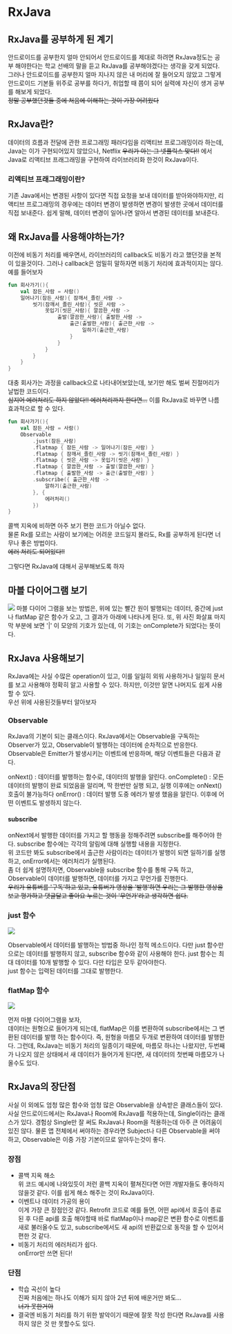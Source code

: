 # RxJava

## RxJava를 공부하게 된 계기
안드로이드를 공부한지 얼마 안되어서 안드로이드를 제대로 하려면 RxJava정도는 공부 해야한다는 학교 선배의 말을 듣고 RxJava를 공부해야겠다는 생각을 갖게 되었다. 그러나 안드로이드를 공부한지 얼마 지나지 않은 내 머리에 잘 들어오지 않았고 그렇게 안드로이드 기본들 위주로 공부를 하다가, 취업할 때 쯤이 되어 실력에 자신이 생겨 공부를 해보게 되었다.   
~~정말 공부했던것들 중에 처음에 이해하는 것이 가장 어려웠다~~

## RxJava란?
데이터의 흐름과 전달에 관한 프로그래밍 패러다임을 리액티브 프로그래밍이라 하는데, Java는 이가 구현되어있지 않았으나, Netflix ~~우리가 아는 그 넷플릭스 맞다!!~~ 에서 Java로 리액티브 프래그래밍을 구현하여 라이브러리화 한것이 RxJava이다.
### 리액티브 프래그래밍이란?
기존 Java에서는 변경된 사항이 있다면 직접 요청을 보내 데이터를 받아와야하지만, 리액티브 프로그래밍의 경우에는 데이터 변경이 발생하면 변경이 발생한 곳에서 데이터를 직접 보내준다. 쉽게 말해, 데이터 변경이 일어나면 알아서 변경된 데이터를 보내준다.

## 왜 RxJava를 사용해야하는가?
이전에 비동기 처리를 배우면서, 라이브러리의 callback도 비동기 라고 했던것을 본적이 있을것이다. 그러나 callback은 엄밀히 말하자면 비동기 처리에 효과적이지는 않다. 예를 들어보자
```kotlin
fun 회사가기(){
    val 잠든_사람 = 사람()
    일어나기(잠든_사람){ 잠깨서_졸린_사람 ->
        씻기(잠깨서_졸린_사람){ 씻은_사람 ->
            옷입기(씻은_사람){ 깔끔한_사람 ->
                출발(깔끔한_사람){ 출발한_사람 ->
                    출근(출발한_사람){ 출근한_사람 ->
                        일하기(출근한_사람)
                    }
                }
            }
        }
    }
}
```
대충 회사가는 과정을 callback으로 나타내어보았는데, 보기만 해도 벌써 진절머리가 날법한 코드이다.   
~~심지어 에러처리도 하지 않았다!! 에러처리까지 한다면...~~
이를 RxJava로 바꾸면 나름 효과적으로 할 수 있다.
```kotlin
fun 회사가기(){
    val 잠든_사람 = 사람()
    Observable
        .just(잠든_사람)
        .flatmap { 잠든_사람 -> 일어나기(잠든_사람) }
        .flatmap { 잠깨서_졸린_사람 -> 씻기(잠깨서_졸린_사람) }
        .flatmap { 씻은_사람 -> 옷입기(씻은_사람) }
        .flatmap { 깔끔한_사람 -> 출발(깔끔한_사람) }
        .flatmap { 출발한_사람 -> 출근(출발한_사람) }
        .subscribe({ 출근한_사람 ->
            알하기(출근한_사람)
        }, {
            에러처리()
        })
}
```
콜백 지옥에 비하면 아주 보기 편한 코드가 아닐수 없다.   
물론 Rx를 모르는 사람이 보기에는 어려운 코드일지 몰라도, Rx를 공부하게 된다면 너무나 좋은 방법이다.   
~~에러 처리도 되어있다!!~~

그렇다면 RxJava에 대해서 공부해보도록 하자

## 마블 다이어그램 보기
<img src="https://img1.daumcdn.net/thumb/R1280x0/?scode=mtistory2&fname=https%3A%2F%2Fblog.kakaocdn.net%2Fdn%2FT2UdP%2FbtqEdxlePoL%2Ftc3nShCYhTFdGYh50SKKK1%2Fimg.png">
마블 다이어 그램을 보는 방법은, 위에 있는 빨간 원이 발행되는 데이터, 중간에 just나 flatMap 같은 함수가 오고, 그 결과가 아래에 나타나게 된다. 또, 위 사진 화살표 마지막 부분에 보면 '|' 이 모양의 기호가 있는데, 이 기호는 onComplete가 되었다는 뜻이다.

## RxJava 사용해보기
RxJava에는 사실 수많은 operation이 있고, 이를 일일히 외워 사용하거나 일일히 문서를 보고 사용해야 정확히 알고 사용할 수 있다. 하지만, 이것만 알면 나머지도 쉽게 사용할 수 있다.   
우선 위에 사용된것들부터 알아보자
### Observable
RxJava의 기본이 되는 클래스이다. RxJava에서는 Observable을 구독하는 Observer가 있고, Observable이 발행하는 데이터에 순차적으로 반응한다. Observable은 Emitter가 발생시키는 이벤트에 반응하며, 해당 이벤트들은 다음과 같다.

onNext() :  데이터를 발행하는 함수로,  데이터의 발행을 알린다.
onComplete() : 모든 데이터의 발행이 완료 되었음을 알리며, 딱 한번만 실행 되고, 실행 이후에는 onNext() 호출이 불가능하다
onError() : 데이터 발행 도중 에러가 발생 했음을 알린다. 이후에 어떤 이벤트도 발생하지 않는다.

#### subscribe
onNext에서 발행한 데이터를 가지고 할 행동을 정해주려면 subscribe를 해주어야 한다. subscribe 함수에는 각각의 알림에 대해 실행할 내용을 지정한다.   
위 코드만 봐도 subscribe에서 출근한 사람이라는 데이터가 발행이 되면 일하기를 실행하고, onError에서는 에러처리가 실행된다.   
좀 더 쉽게 설명하자면, Observable을 subscribe 함수를 통해 구독 하고, Observable이 데이터를 발행하면, 데이터를 가지고 무언가를 진행한다.   
~~우리가 유튜버를 '구독'하고 있고, 유튜버가 영상을 '발행'하면 우리는 그 발행한 영상을 보고 평가하고 댓글달고 좋아요 누르는 것이 '무언가'라고 생각하면 쉽다.~~

### just 함수
<img src="https://img1.daumcdn.net/thumb/R1280x0/?scode=mtistory2&fname=https%3A%2F%2Fblog.kakaocdn.net%2Fdn%2FT2UdP%2FbtqEdxlePoL%2Ftc3nShCYhTFdGYh50SKKK1%2Fimg.png">

Observable에서 데이터를 발행하는 방법중 하나인 정적 메소드이다. 다만 just 함수만으로는 데이터를 발행하지 않고, subscribe 함수와 같이 사용해야 한다. just 함수는 최대 데이터를 10개 발행할 수 있다. 다만 타입은 모두 같아야한다.  
just 함수는 입력된 데이터를 그대로 발행한다.

### flatMap 함수
<style>img { background-color:white; }</style>
<img src="https://img1.daumcdn.net/thumb/R1280x0/?scode=mtistory2&fname=https%3A%2F%2Ft1.daumcdn.net%2Fcfile%2Ftistory%2F993DFF4C5DE2098D25">    

먼저 마블 다이어그램을 보자,   
데이터는 원형으로 들어가게 되는데, flatMap은 이를 변환하여 subscribe에서는 그 변환된 데이터를  발행 하는 함수이다. 즉, 원형을 마름모 두개로 변환하여 데이터를 발행한다.
그런데, RxJava는 비동기 처리의 일종이기 때문에, 마름모 하나는 나왔지만, 두번째가 나오지 않은 상태에서 새 데이터가 들어가게 된다면, 새 데이터의 첫번째 마름모가 나올수도 있다.

## RxJava의 장단점
사실 이 외에도 엄청 많은 함수와 엄청 많은 Observable을 상속받은 클래스들이 있다. 사실 안드로이드에서는 RxJava나 Room에 RxJava를 적용하는데, Single이라는 클래스가 있다. 경험상 Single만 잘 써도 RxJava나 Room을 적용하는데 아주 큰 어려움이 있진 않다. 물론 앱 전체에서 써야하는 경우라면 Subject나 다른 Observable을 써야하고, Observable은 이중 가장 기본이므로 알아두는것이 좋다.
### 장점 
- 콜백 지옥 해소   
위 코드 예시에 나와있듯이 저런 콜백 지옥이 펼쳐진다면 어떤 개발자들도 좋아하지 않을것 같다. 이를 쉽게 해소 해주는 것이 RxJava이다.
- 이벤트나 데이터 가공의 용이   
이게 가장 큰 장점인것 같다. Retrofit 코드로 예를 들면, 어떤 api에서 호출이 종료된 후 다른 api를 호출 해야할때 바로 flatMap이나 map같은 변환 함수로 이벤트를 새로 불러올수도 있고, subscribe에서도 새 api의 반환값으로 동작을 할 수 있어서 편한 것 같다.
- 비동기 처리의 에러처리가 쉽다.   
onError만 쓰면 된다!

### 단점
- 학습 곡선이 높다   
진짜 처음에는 하나도 이해가 되지 않아 2년 뒤에 배운거만 봐도...   
~~너가 못한거야~~
- 결국엔 비동기 처리를 하기 위한 발악이기 때문에 잘못 작성 한다면 RxJava를 사용하지 않은 것 만 못할수도 있다.